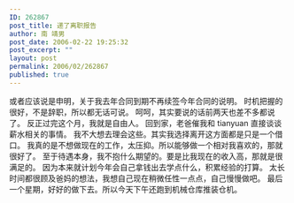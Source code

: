```yaml
---
ID: 262867
post_title: 递了离职报告
author: 南 靖男
post_date: 2006-02-22 19:25:32
post_excerpt: ""
layout: post
permalink: 2006/02/262867
published: true
---
```

或者应该说是申明，关于我去年合同到期不再续签今年合同的说明。
时机把握的很好，不是辞职，所以都无话可说。
呵呵，其实要说的话前两天也差不多都说了。
反正过完这个月，我就是自由人。
回到家，老爸催我和 tianyuan 直接谈谈薪水相关的事情。
我不大想去理会这些。其实我选择离开这方面都是只是一个借口。
我真的是不想做现在的工作，太压抑。所以能够做一个相对我喜欢的，那就很好了。
至于待遇本身，我不抱什么期望的。要是比我现在的收入高，那就是很满足的。
因为本来就计划今年会自己拿钱出去学点什么，积累经验的打算。
太长时间都很顾及爸妈的想法，我想自己现在稍微任性一点点，自己慢慢做吧。
最后一个星期，好好的做下去。所以今天下午还跑到机械仓库推装仓机。